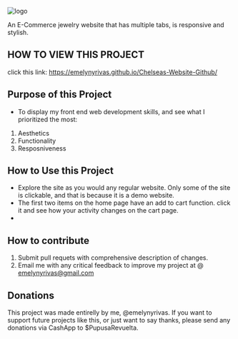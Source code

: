 ![logo](https://user-images.githubusercontent.com/101910013/220187933-cf782651-90a2-4cd9-81ed-71959b9498fb.jpg)

An E-Commerce jewelry website that has multiple tabs, is responsive and stylish.


## HOW TO VIEW THIS PROJECT
click this link: https://emelynyrivas.github.io/Chelseas-Website-Github/

## Purpose of this Project 
- To display my front end web development skills, and see what I prioritized the most:
1. Aesthetics
2. Functionality
3. Resposniveness


## How to Use this Project
- Explore the site as you would any regular website. Only some of the site is clickable, and that is because it is a demo website.
- The first two items on the home page have an add to cart function. click it and see how your activity changes on the cart page.
- 




## How to contribute 
1. Submit pull requets with comprehensive description of changes.
2. Email me with any critical feedback to improve my project at @ emelynyrivas@gmail.com


## Donations
This project was made entirelly by me, @emelynyrivas. If you want to support future projects like this, or just want to say thanks, please send any donations via CashApp to $PupusaRevuelta.
